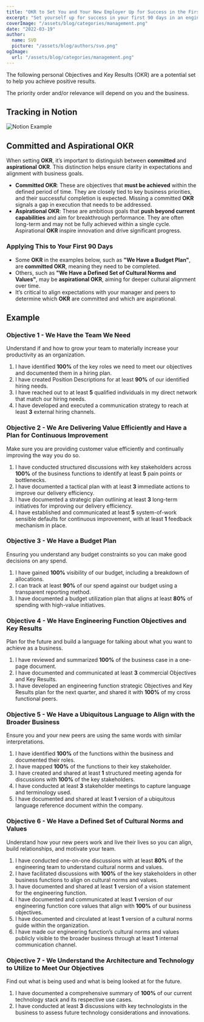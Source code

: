 ```yaml
---
title: "OKR to Set You and Your New Employer Up for Success in the First 90 Days of Your Engineering Management"
excerpt: "Set yourself up for success in your first 90 days in an engineering management role with a structured OKR framework. These objectives help you build the right team, improve efficiency, align with business goals, and establish cultural norms. By focusing on hiring, delivery, budgeting, strategy, and technology, you can create a strong foundation for long-term impact."
coverImage: "/assets/blog/categories/management.png"
date: "2022-03-19"
author:
  name: SVO
  picture: "/assets/blog/authors/svo.png"
ogImage:
  url: "/assets/blog/categories/management.png"
---
```


The following personal Objectives and Key Results (OKR) are a potential set to help you achieve positive results.

The priority order and/or relevance will depend on you and the business.

## Tracking in Notion

![Notion Example](/assets/blog/engineering-manager-first-90-day-okr/notion.png "Notion Example")

## Committed and Aspirational OKR

When setting **OKR**, it’s important to distinguish between **committed** and **aspirational** **OKR**. This distinction helps ensure clarity in expectations and alignment with business goals.

- **Committed OKR**: These are objectives that **must be achieved** within the defined period of time. They are closely tied to key business priorities, and their successful completion is expected. Missing a committed **OKR** signals a gap in execution that needs to be addressed.
- **Aspirational OKR**: These are ambitious goals that **push beyond current capabilities** and aim for breakthrough performance. They are often long-term and may not be fully achieved within a single cycle. Aspirational **OKR** inspire innovation and drive significant progress.

### Applying This to Your First 90 Days

- Some **OKR** in the examples below, such as **"We Have a Budget Plan"**, are **committed OKR**, meaning they need to be completed.
- Others, such as **"We Have a Defined Set of Cultural Norms and Values"**, may be **aspirational OKR**, aiming for deeper cultural alignment over time.
- It’s critical to align expectations with your manager and peers to determine which **OKR** are committed and which are aspirational.

## Example

### Objective 1 - We Have the Team We Need

Understand if and how to grow your team to materially increase your productivity as an organization.

1. I have identified **100%** of the key roles we need to meet our objectives and documented them in a hiring plan.
2. I have created Position Descriptions for at least **90%** of our identified hiring needs.
3. I have reached out to at least **5** qualified individuals in my direct network that match our hiring needs.
4. I have developed and executed a communication strategy to reach at least **3** external hiring channels.

### Objective 2 - We Are Delivering Value Efficiently and Have a Plan for Continuous Improvement

Make sure you are providing customer value efficiently and continually improving the way you do so.

1. I have conducted structured discussions with key stakeholders across **100%** of the business functions to identify at least **5** pain points or bottlenecks.
2. I have documented a tactical plan with at least **3** immediate actions to improve our delivery efficiency.
3. I have documented a strategic plan outlining at least **3** long-term initiatives for improving our delivery efficiency.
4. I have established and communicated at least **5** system-of-work sensible defaults for continuous improvement, with at least **1** feedback mechanism in place.

### Objective 3 - We Have a Budget Plan

Ensuring you understand any budget constraints so you can make good decisions on any spend.

1. I have gained **100%** visibility of our budget, including a breakdown of allocations.
2. I can track at least **90%** of our spend against our budget using a transparent reporting method.
3. I have documented a budget utilization plan that aligns at least **80%** of spending with high-value initiatives.

### Objective 4 - We Have Engineering Function Objectives and Key Results

Plan for the future and build a language for talking about what you want to achieve as a business.

1. I have reviewed and summarized **100%** of the business case in a one-page document.
2. I have documented and communicated at least **3** commercial Objectives and Key Results.
3. I have developed an engineering function strategic Objectives and Key Results plan for the next quarter, and shared it with **100%** of my cross functional peers.

### Objective 5 - We Have a Ubiquitous Language to Align with the Broader Business

Ensure you and your new peers are using the same words with similar interpretations.

1. I have identified **100%** of the functions within the business and documented their roles.
2. I have mapped **100%** of the functions to their key stakeholder.
3. I have created and shared at least **1** structured meeting agenda for discussions with **100%** of the key stakeholders.
4. I have conducted at least **3** stakeholder meetings to capture language and terminology used.
5. I have documented and shared at least **1** version of a ubiquitous language reference document within the company.

### Objective 6 - We Have a Defined Set of Cultural Norms and Values

Understand how your new peers work and live their lives so you can align, build relationships, and motivate your team.

1. I have conducted one-on-one discussions with at least **80%** of the engineering team to understand cultural norms and values.
2. I have facilitated discussions with **100%** of the key stakeholders in other business functions to align on cultural norms and values.
3. I have documented and shared at least **1** version of a vision statement for the engineering function.
4. I have documented and communicated at least **1** version of our engineering function core values that align with **100%** of our business objectives.
5. I have documented and circulated at least **1** version of a cultural norms guide within the organization.
6. I have made our engineering function’s cultural norms and values publicly visible to the broader business through at least **1** internal communication channel.

### Objective 7 - We Understand the Architecture and Technology to Utilize to Meet Our Objectives

Find out what is being used and what is being looked at for the future.

1. I have documented a comprehensive summary of **100%** of our current technology stack and its respective use cases.
2. I have conducted at least **3** discussions with key technologists in the business to assess future technology considerations and innovations.
